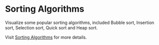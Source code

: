 # Sorting Algorithms

Visualize some popular sorting algorithms, included Bubble sort, Insertion sort, Selection sort, Quick sort and Heap sort.

Visit [Sorting Algorithms]() for more details.
